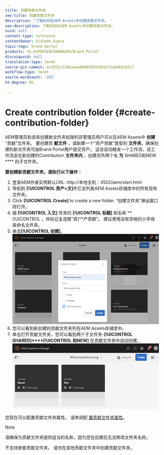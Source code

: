 ```yaml
---
title: 创建贡献文件夹
seo-title: 创建贡献文件夹
description: '了解如何在AEM Assets中创建贡献文件夹。 '
seo-description: 了解如何在AEM Assets中创建贡献文件夹。
uuid: null
content-type: reference
contentOwner: Vishabh Gupta
topic-tags: brand-portal
products: SG_EXPERIENCEMANAGER/Brand_Portal
discoiquuid: null
translation-type: tm+mt
source-git-commit: ac5952c318baae8400928592d9a372ab966191cf
workflow-type: tm+mt
source-wordcount: '263'
ht-degree: 0%

---
```



# Create contribution folder {#create-contribution-folder}

AEM管理员和具有创建新文件夹权限的非管理员用户可以在AEM Assets中 **创建** “贡献”文件夹。
要创建贡 **献文件** ，请新建一个“资产贡献”类型的 **文件夹**，确保创建的新文件夹可由Brand Portal用户提交资产。  这会自动触发一个工作流，该工作流会在新创建的Contribution **文件夹内** ，创建另外两个名 **为** SHARED和NEW **** 的子文件夹。

**要创建新贡献文件夹，请执行以下操作：**
1. 登录AEM作者实例默认URL: http://本地主机：4502/aem/start.html
1. 导航到 **[!UICONTROL 资产>文]**&#x200B;件它会列表AEM Assets存储库中的所有现有文件夹。
1. Click **[!UICONTROL Create]** to create a new folder. “创建文件夹”弹出窗口将打开。
1. 输 **[!UICONTROL 入文]** 件夹的 **[!UICONTROL 标题]** 和名称 **[!UICONTROL ，并标记复选框“资]**产贡献”。
建议使用没有空格的小字母来命名文件夹。
1. 单击&#x200B;**[!UICONTROL 创建]**。
   ![](assets/create-contribution-folder.png)
1. 您可以看到新创建的贡献文件夹列在AEM Assets存储库中。
1. 单击打开贡献文件夹，您可以看到两个子文件夹-**[!UICONTROL SHARED]****[!UICONTROL 和NEW]** 在贡献文件夹中自动创建。\
   ![](assets/contribution-folder.png)

您现在可以配置贡献文件夹属性。 请参阅配 [置贡献文件夹属性](brand-portal-configure-contribution-folder-properties.md)。

>[!NOTE]
>
>请确保为贡献文件夹提供适当的名称，因为您在创建后无法修改文件夹名称。
>
>不支持嵌套贡献文件夹。 请勿在其他贡献文件夹中创建贡献文件夹。

